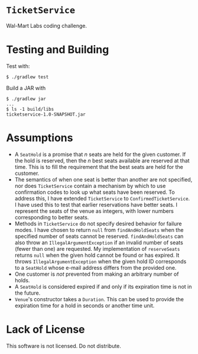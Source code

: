 `TicketService`
==

Wal-Mart Labs coding challenge.

Testing and Building
==

Test with:
``` shellsession
$ ./gradlew test
```

Build a JAR with
``` shellsession
$ ./gradlew jar
...
$ ls -1 build/libs
ticketservice-1.0-SNAPSHOT.jar
```

Assumptions
==

* A `SeatHold` is a promise that _n_ seats are held for the given
  customer. If the hold is reserved, then the _n_ best seats available
  are reserved at that time. This is to fill the requirement that the
  best seats are held for the customer.
* The semantics of when one seat is better than another are not
  specified, nor does `TicketService` contain a mechanism by which to
  use confirmation codes to look up what seats have been reserved. To
  address this, I have extended `TicketService` to
  `ConfirmedTicketService`. I have used this to test that earlier
  reservations have better seats. I represent the seats of the venue
  as integers, with lower numbers corresponding to better seats.
* Methods in `TicketService` do not specify desired behavior for
  failure modes. I have chosen to return `null` from
  `findAndHoldSeats` when the specified number of seats cannot be
  reserved. `findAndHoldSeats` can also throw an
  `IllegalArgumentException` if an invalid number of seats (fewer than
  one) are requested. My implementation of `reserveSeats` returns
  `null` when the given hold cannot be found or has expired. It throws
  `IllegalArgumentException` when the given hold ID corresponds to a
  `SeatHold` whose e-mail address differs from the provided one.
* One customer is _not_ prevented from making an arbitrary number of
  holds.
* A `SeatHold` is considered expired if and only if its expiration
  time is not in the future.
* `Venue`'s constructor takes a `Duration`. This can be used to
  provide the expiration time for a hold in seconds or another time
  unit.

Lack of License
==

This software is not licensed. Do not distribute.
